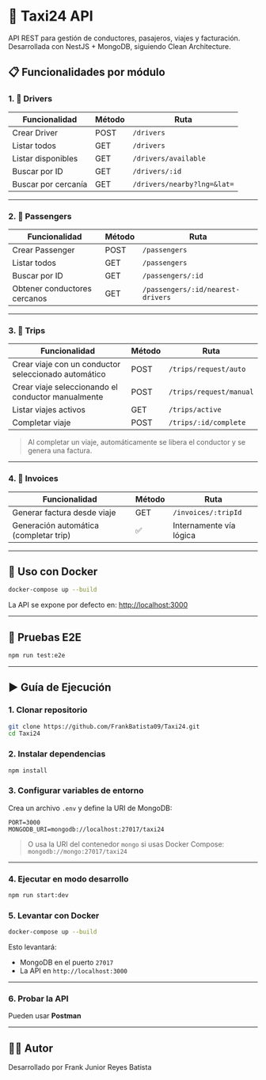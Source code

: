 
# 🚖 Taxi24 API

API REST para gestión de conductores, pasajeros, viajes y facturación. Desarrollada con NestJS + MongoDB, siguiendo Clean Architecture.

## 📋 Funcionalidades por módulo

### 1. 🚗 Drivers

| Funcionalidad        | Método | Ruta                          |
|----------------------|--------|-------------------------------|
| Crear Driver         | POST   | `/drivers`                    |
| Listar todos         | GET    | `/drivers`                    |
| Listar disponibles   | GET    | `/drivers/available`          |
| Buscar por ID        | GET    | `/drivers/:id`                |
| Buscar por cercanía  | GET    | `/drivers/nearby?lng=&lat=`   |

---

### 2. 🧍 Passengers

| Funcionalidad                  | Método | Ruta                                            |
|--------------------------------|--------|-------------------------------------------------|
| Crear Passenger                | POST   | `/passengers`                                   |
| Listar todos                   | GET    | `/passengers`                                   |
| Buscar por ID                  | GET    | `/passengers/:id`                               |
| Obtener conductores cercanos  | GET    | `/passengers/:id/nearest-drivers`               |

---

### 3. 🚕 Trips

| Funcionalidad           | Método | Ruta                            |
|-------------------------|--------|---------------------------------|
| Crear viaje con un conductor seleccionado automático             | POST   | `/trips/request/auto`               |
| Crear viaje seleccionando el conductor manualmente             | POST   | `/trips/request/manual`               |
| Listar viajes activos   | GET    | `/trips/active`                |
| Completar viaje         | POST   | `/trips/:id/complete`          |

> Al completar un viaje, automáticamente se libera el conductor y se genera una factura.

---

### 4. 🧾 Invoices

| Funcionalidad                        | Método | Ruta                      |
|-------------------------------------|--------|---------------------------|
| Generar factura desde viaje         | GET    | `/invoices/:tripId`       |
| Generación automática (completar trip) | ✅     | Internamente vía lógica  |

---

## 🐳 Uso con Docker

```bash
docker-compose up --build
```

La API se expone por defecto en: [http://localhost:3000](http://localhost:3000)

---

## 🧪 Pruebas E2E

```bash
npm run test:e2e
```

---

## ▶️ Guía de Ejecución

### 1. Clonar repositorio

```bash
git clone https://github.com/FrankBatista09/Taxi24.git
cd Taxi24
```

### 2. Instalar dependencias

```bash
npm install
```

### 3. Configurar variables de entorno

Crea un archivo `.env` y define la URI de MongoDB:

```
PORT=3000
MONGODB_URI=mongodb://localhost:27017/taxi24
```

> O usa la URI del contenedor `mongo` si usas Docker Compose: `mongodb://mongo:27017/taxi24`

---

### 4. Ejecutar en modo desarrollo

```bash
npm run start:dev
```

### 5. Levantar con Docker

```bash
docker-compose up --build
```

Esto levantará:
- MongoDB en el puerto `27017`
- La API en `http://localhost:3000`

---

### 6. Probar la API

Pueden usar **Postman** 

---

## 👨‍💻 Autor

Desarrollado por Frank Junior Reyes Batista
